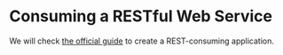 # Consuming a RESTful Web Service
We will check [the official guide](https://spring.io/guides/gs/consuming-rest/) to create a REST-consuming application.
